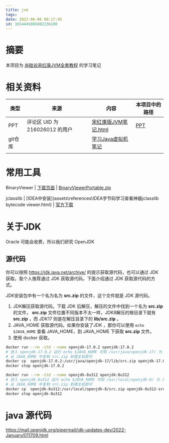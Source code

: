 ```yaml
---
title: jvm
tags: 
date: 2022-06-06 00:17:45
id: 1654445865882236100
---
```

# 摘要

本项目为 [尚硅谷宋红康JVM全套教程](https://www.bilibili.com/video/BV1PJ411n7xZ) 的学习笔记

# 相关资料

| 类型    | 来源                           | 内容                                                         | 本项目中的路径 |
| ------- | ------------------------------ | ------------------------------------------------------------ | -------------- |
| PPT     | 评论区 UID 为 216026012 的用户 | [宋红康版JVM笔记.html](old\PPT\宋红康版JVM笔记.html)         | [PPT](PPT)     |
| git仓库 |                                | [学习Java虚拟机笔记](https://gitee.com/tcl192243051/studyJVM) |                |
|         |                                |                                                              |                |



# 常用工具

BinaryViewer | [下载页面](https://www.proxoft.com/BinaryViewer.aspx) | [BinaryViewerPortable.zip](https://www.proxoft.com/downloads/BinaryViewerPortable.zip) 

jclasslib | [IDEA中安装](assets\references\IDEA字节码学习查看神器jclasslib bytecode viewer.html) | [官方下载](https://github.com/ingokegel/jclasslib/releases) 



# 关于JDK

Oracle 可能会收费，所以我们研究 OpenJDK 

## 源代码

你可以按照 https://jdk.java.net/archive/ 的提示获取源代码，也可以通过 JDK 获取。我个人推荐通过 JDK 获取源代码，下面介绍通过 JDK 获取源代码的方式。

JDK安装包中有一个名为名为 **src.zip** 的文件，这个文件就是 JDK 源代码。

1. JDK解压获取源代码。下载 JDK 后解压，解压的文件中找到一个名为 **src.zip** 的文件， **src.zip** 文件位置不同版本不太一样，JDK8解压的根目录下就有 **src.zip** ，而 JDK17 则是在解压目录下的 **lib/src.zip** 。
2. JAVA_HOME 获取源代码。如果你安装了JDK ，那你可以使用 `echo $JAVA_HOME` 查看 JAVA_HOME，到 JAVA_HOME 下获取 **src.zip** 文件。
3. 使用 docker 获取。

```sh
docker run --rm -itd --name openjdk-17.0.2 openjdk:17.0.2
# 进入 openjdk-17.0.2 运行 echo $JAVA_HOME 可知 /usr/java/openjdk-17/ 为 JAVA_HOME
# 从 JAVA_HOME 中复制 src.zip 到宿主机即可
docker cp  openjdk-17.0.2:/usr/java/openjdk-17/lib/src.zip openjdk-17.0.2-src.zip
docker stop openjdk-17.0.2
```

```sh
docker run --rm -itd --name openjdk-8u312 openjdk:8u312
# 进入 openjdk-8u312 运行 echo $JAVA_HOME 可知 /usr/local/openjdk-8/ 为 JAVA_HOME
# 从 JAVA_HOME 中复制 src.zip 到宿主机即可
docker cp  openjdk-8u312:/usr/local/openjdk-8/src.zip openjdk-8u312-src.zip
docker stop openjdk-8u312
```

# java 源代码

https://mail.openjdk.org/pipermail/jdk-updates-dev/2022-January/011709.html 





